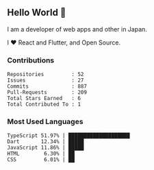 ## Hello World 👋

I am a developer of web apps and other in Japan.

I ❤️ React and Flutter, and Open Source.

### Contributions

<!-- contributions start -->

    Repositories         : 52
    Issues               : 27
    Commits              : 887
    Pull-Requests        : 209
    Total Stars Earned   : 6
    Total Contributed To : 1

<!-- contributions end -->

### Most Used Languages

<!-- most-used-languages start -->

    TypeScript 51.97% | ████████████████████
    Dart       12.34% | █████
    JavaScript 11.86% | █████
    HTML        6.30% | ██
    CSS         6.01% | ██

<!-- most-used-languages end -->
